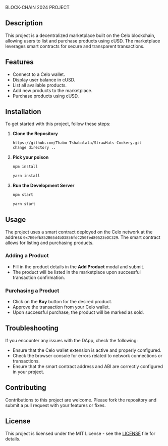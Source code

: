 BLOCK-CHAIN 2024 PROJECT
## Description

This project is a decentralized marketplace built on the Celo blockchain, allowing users to list and purchase products using cUSD. The marketplace leverages smart contracts for secure and transparent transactions.

## Features

- Connect to a Celo wallet.
- Display user balance in cUSD.
- List all available products.
- Add new products to the marketplace.
- Purchase products using cUSD.

## Installation

To get started with this project, follow these steps:

1. **Clone the Repository**

   ```bash
   https://github.com/Thabo-Tshabalala/StrawHats-Cookery.git
   change directory ..
   ```

2. **Pick your poison**

   ```bash
   npm install
   ```
    ```bash
   yarn install
   ```

3. **Run the Development Server**

    ```bash
   npm start
   ```
     ```bash
   yarn start
   ```


## Usage

The project uses a smart contract deployed on the Celo network at the address `0x7E0efb852B65d4bD3856fdC250fed80523eDC329`. The smart contract allows for listing and purchasing products.

### Adding a Product

- Fill in the product details in the **Add Product** modal and submit.
- The product will be listed in the marketplace upon successful transaction confirmation.

### Purchasing a Product

- Click on the **Buy** button for the desired product.
- Approve the transaction from your Celo wallet.
- Upon successful purchase, the product will be marked as sold.

## Troubleshooting

If you encounter any issues with the DApp, check the following:

- Ensure that the Celo wallet extension is active and properly configured.
- Check the browser console for errors related to network connections or transactions.
- Ensure that the smart contract address and ABI are correctly configured in your project.

## Contributing

Contributions to this project are welcome. Please fork the repository and submit a pull request with your features or fixes.

## License

This project is licensed under the MIT License - see the [LICENSE](LICENSE) file for details.
